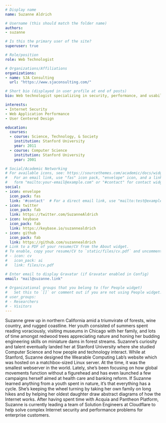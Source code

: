 ```yaml
---
# Display name
name: Suzanne Aldrich

# Username (this should match the folder name)
authors:
- suzanne

# Is this the primary user of the site?
superuser: true

# Role/position
role: Web Technologist

# Organizations/Affiliations
organizations:
- name: SJA Consulting
  url: "https://www.sjaconsulting.com/"

# Short bio (displayed in user profile at end of posts)
bio: Web technologist specializing in security, performance, and usability.

interests:
- Internet Security
- Web Application Performance
- User Centered Design

education:
  courses:
  - course: Science, Technology, & Society
    institution: Stanford University
    year: 2011
  - course: Computer Science
    institution: Stanford University
    year: 2001

# Social/Academic Networking
# For available icons, see: https://sourcethemes.com/academic/docs/widgets/#icons
#   For an email link, use "fas" icon pack, "envelope" icon, and a link in the
#   form "mailto:your-email@example.com" or "#contact" for contact widget.
social:
- icon: envelope
  icon_pack: fas
  link: '#contact'  # For a direct email link, use "mailto:test@example.org".
- icon: twitter
  icon_pack: fab
  link: https://twitter.com/SuzanneAldrich
- icon: keybase
  icon_pack: fab
  link: https://keybase.io/suzannealdrich
- icon: github
  icon_pack: fab
  link: https://github.com/suzannealdrich
# Link to a PDF of your resume/CV from the About widget.
# To enable, copy your resume/CV to `static/files/cv.pdf` and uncomment the lines below.  
# - icon: cv
#   icon_pack: ai
#   link: files/cv.pdf

# Enter email to display Gravatar (if Gravatar enabled in Config)
email: "mail@suzanne.link"
  
# Organizational groups that you belong to (for People widget)
#   Set this to `[]` or comment out if you are not using People widget.  
# user_groups:
# - Researchers
# - Visitors
---
```


Suzanne grew up in northern California amid a triumvirate of forests, wine country, and rugged coastline. Her youth consisted of summers spent reading voraciously, visiting museums in Chicago with her family, and lots of time amongst redwood trees appreciating nature and honing her budding engineering skills on miniature dams in forest streams. Suzanne’s curiosity and talent eventually landed her at Stanford University where she studied Computer Science and how people and technology interact. While at Stanford, Suzanne designed the Wearable Computing Lab’s website which was hosted on a matchbox-sized Linux server. At the time, it was the smallest webserver in the world. Lately, she’s been focusing on how global movements function without a figurehead and has even launched a few campaigns herself aimed at health care and banking reform. If Suzanne learned anything from a youth spent in nature, it’s that everything has a cycle. She’s keeping the wheel turning by taking her own family on long hikes and by helping her oldest daughter draw abstract diagrams of how the Internet works. After having spent time with Acquia and Pantheon Platform, Suzanne is currently leading a team of Solution Engineers at Cloudflare to help solve complex Internet security and performance problems for enterprise customers.